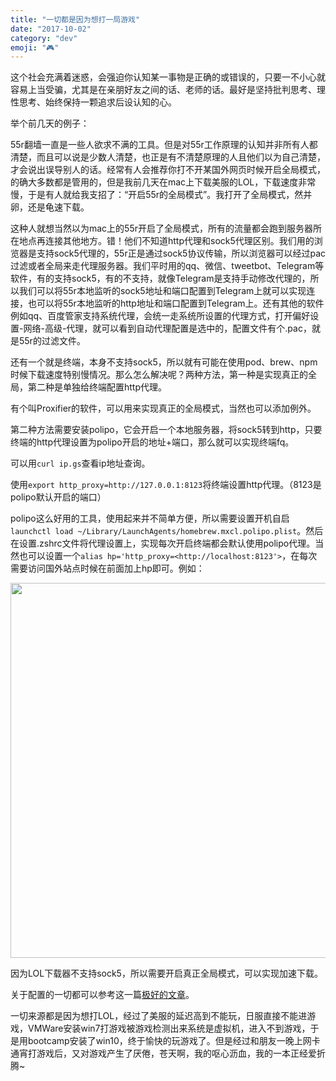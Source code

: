 ```yaml
---
title: "一切都是因为想打一局游戏"
date: "2017-10-02"
category: "dev"
emoji: "🎮"
---
```


这个社会充满着迷惑，会强迫你认知某一事物是正确的或错误的，只要一不小心就容易上当受骗，尤其是在亲朋好友之间的话、老师的话。最好是坚持批判思考、理性思考、始终保持一颗追求后设认知的心。

举个前几天的例子：

55r翻墙一直是一些人欲求不满的工具。但是对55r工作原理的认知并非所有人都清楚，而且可以说是少数人清楚，也正是有不清楚原理的人且他们以为自己清楚，才会说出误导别人的话。经常有人会推荐你打不开某国外网页时候开启全局模式，的确大多数都是管用的，但是我前几天在mac上下载美服的LOL，下载速度非常慢，于是有人就给我支招了：“开启55r的全局模式”。我打开了全局模式，然并卵，还是龟速下载。

这种人就想当然以为mac上的55r开启了全局模式，所有的流量都会跑到服务器所在地点再连接其他地方。错！他们不知道http代理和sock5代理区别。我们用的浏览器是支持sock5代理的，55r正是通过sock5协议传输，所以浏览器可以经过pac过滤或者全局来走代理服务器。我们平时用的qq、微信、tweetbot、Telegram等软件，有的支持sock5，有的不支持，就像Telegram是支持手动修改代理的，所以我们可以将55r本地监听的sock5地址和端口配置到Telegram上就可以实现连接，也可以将55r本地监听的http地址和端口配置到Telegram上。还有其他的软件例如qq、百度管家支持系统代理，会统一走系统所设置的代理方式，打开偏好设置-网络-高级-代理，就可以看到自动代理配置是选中的，配置文件有个.pac，就是55r的过滤文件。

还有一个就是终端，本身不支持sock5，所以就有可能在使用pod、brew、npm时候下载速度特别慢情况。那么怎么解决呢？两种方法，第一种是实现真正的全局，第二种是单独给终端配置http代理。

有个叫Proxifier的软件，可以用来实现真正的全局模式，当然也可以添加例外。

第二种方法需要安装polipo，它会开启一个本地服务器，将sock5转到http，只要终端的http代理设置为polipo开启的地址+端口，那么就可以实现终端fq。

可以用`curl ip.gs`查看ip地址查询。

使用`export http_proxy=http://127.0.0.1:8123`将终端设置http代理。（8123是polipo默认开启的端口）

polipo这么好用的工具，使用起来并不简单方便，所以需要设置开机自启`launchctl load ~/Library/LaunchAgents/homebrew.mxcl.polipo.plist`。然后在设置.zshrc文件将代理设置上，实现每次开启终端都会默认使用polipo代理。当然也可以设置一个`alias hp='http_proxy=<http://localhost:8123'>`，在每次需要访问国外站点时候在前面加上hp即可。例如：

<img src="https://raw.githubusercontent.com/FaiChou/faichou.github.io/master/img/qiniu/markdown/1506882027675.png" width="600"/>



因为LOL下载器不支持sock5，所以需要开启真正全局模式，可以实现加速下载。

关于配置的一切都可以参考这一篇[极好的文章](http://fullstack.blog/2017/09/26/%E5%85%A8%E8%87%AA%E5%8A%A8%E7%A7%91%E5%AD%A6%E4%B8%8A%E7%BD%91%E6%96%B9%E6%A1%88%E5%88%86%E4%BA%AB/)。



一切来源都是因为想打LOL，经过了美服的延迟高到不能玩，日服直接不能进游戏，VMWare安装win7打游戏被游戏检测出来系统是虚拟机，进入不到游戏，于是用bootcamp安装了win10，终于愉快的玩游戏了。但是经过和朋友一晚上网卡通宵打游戏后，又对游戏产生了厌倦，苍天啊，我的呕心沥血，我的一本正经爱折腾~



